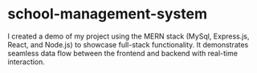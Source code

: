 # school-management-system
I created a demo of my project using the MERN stack (MySql, Express.js, React, and Node.js) to showcase full-stack functionality. It demonstrates seamless data flow between the frontend and backend with real-time interaction.
